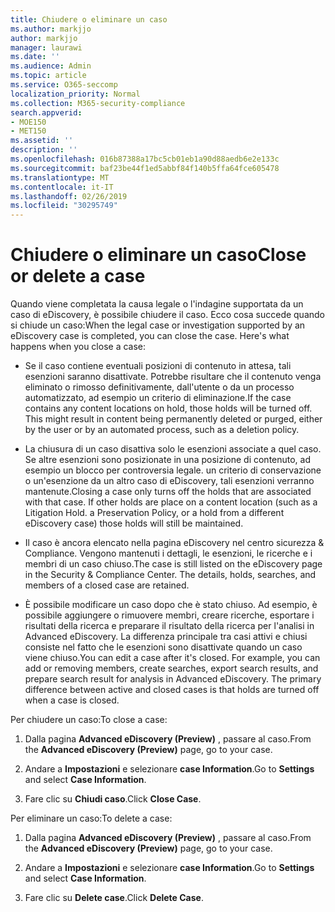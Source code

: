 ```yaml
---
title: Chiudere o eliminare un caso
ms.author: markjjo
author: markjjo
manager: laurawi
ms.date: ''
ms.audience: Admin
ms.topic: article
ms.service: O365-seccomp
localization_priority: Normal
ms.collection: M365-security-compliance
search.appverid:
- MOE150
- MET150
ms.assetid: ''
description: ''
ms.openlocfilehash: 016b87388a17bc5cb01eb1a90d88aedb6e2e133c
ms.sourcegitcommit: baf23be44f1ed5abbf84f140b5ffa64fce605478
ms.translationtype: MT
ms.contentlocale: it-IT
ms.lasthandoff: 02/26/2019
ms.locfileid: "30295749"
---
```

# <a name="close-or-delete-a-case"></a><span data-ttu-id="2c65f-102">Chiudere o eliminare un caso</span><span class="sxs-lookup"><span data-stu-id="2c65f-102">Close or delete a case</span></span>

<span data-ttu-id="2c65f-p101">Quando viene completata la causa legale o l'indagine supportata da un caso di eDiscovery, è possibile chiudere il caso. Ecco cosa succede quando si chiude un caso:</span><span class="sxs-lookup"><span data-stu-id="2c65f-p101">When the legal case or investigation supported by an eDiscovery case is completed, you can close the case. Here's what happens when you close a case:</span></span>

- <span data-ttu-id="2c65f-p102">Se il caso contiene eventuali posizioni di contenuto in attesa, tali esenzioni saranno disattivate. Potrebbe risultare che il contenuto venga eliminato o rimosso definitivamente, dall'utente o da un processo automatizzato, ad esempio un criterio di eliminazione.</span><span class="sxs-lookup"><span data-stu-id="2c65f-p102">If the case contains any content locations on hold, those holds will be turned off. This might result in content being permanently deleted or purged, either by the user or by an automated process, such as a deletion policy.</span></span>

- <span data-ttu-id="2c65f-p103">La chiusura di un caso disattiva solo le esenzioni associate a quel caso. Se altre esenzioni sono posizionate in una posizione di contenuto, ad esempio un blocco per controversia legale. un criterio di conservazione o un'esenzione da un altro caso di eDiscovery, tali esenzioni verranno mantenute.</span><span class="sxs-lookup"><span data-stu-id="2c65f-p103">Closing a case only turns off the holds that are associated with that case. If other holds are place on a content location (such as a Litigation Hold. a Preservation Policy, or a hold from a different eDiscovery case) those holds will still be maintained.</span></span>

- <span data-ttu-id="2c65f-p104">Il caso è ancora elencato nella pagina eDiscovery nel centro sicurezza & Compliance. Vengono mantenuti i dettagli, le esenzioni, le ricerche e i membri di un caso chiuso.</span><span class="sxs-lookup"><span data-stu-id="2c65f-p104">The case is still listed on the eDiscovery page in the Security & Compliance Center. The details, holds, searches, and members of a closed case are retained.</span></span>

- <span data-ttu-id="2c65f-p105">È possibile modificare un caso dopo che è stato chiuso. Ad esempio, è possibile aggiungere o rimuovere membri, creare ricerche, esportare i risultati della ricerca e preparare il risultato della ricerca per l'analisi in Advanced eDiscovery. La differenza principale tra casi attivi e chiusi consiste nel fatto che le esenzioni sono disattivate quando un caso viene chiuso.</span><span class="sxs-lookup"><span data-stu-id="2c65f-p105">You can edit a case after it's closed. For example, you can add or removing members, create searches, export search results, and prepare search result for analysis in Advanced eDiscovery. The primary difference between active and closed cases is that holds are turned off when a case is closed.</span></span>

<span data-ttu-id="2c65f-115">Per chiudere un caso:</span><span class="sxs-lookup"><span data-stu-id="2c65f-115">To close a case:</span></span>

1. <span data-ttu-id="2c65f-116">Dalla pagina **Advanced eDiscovery (Preview)** , passare al caso.</span><span class="sxs-lookup"><span data-stu-id="2c65f-116">From the **Advanced eDiscovery (Preview)** page, go to your case.</span></span>

2. <span data-ttu-id="2c65f-117">Andare a **Impostazioni** e selezionare **case Information**.</span><span class="sxs-lookup"><span data-stu-id="2c65f-117">Go to **Settings** and select **Case Information**.</span></span> 

3. <span data-ttu-id="2c65f-118">Fare clic su **Chiudi caso**.</span><span class="sxs-lookup"><span data-stu-id="2c65f-118">Click **Close Case**.</span></span> 

<span data-ttu-id="2c65f-119">Per eliminare un caso:</span><span class="sxs-lookup"><span data-stu-id="2c65f-119">To delete a case:</span></span>

1. <span data-ttu-id="2c65f-120">Dalla pagina **Advanced eDiscovery (Preview)** , passare al caso.</span><span class="sxs-lookup"><span data-stu-id="2c65f-120">From the **Advanced eDiscovery (Preview)** page, go to your case.</span></span>

2. <span data-ttu-id="2c65f-121">Andare a **Impostazioni** e selezionare **case Information**.</span><span class="sxs-lookup"><span data-stu-id="2c65f-121">Go to **Settings** and select **Case Information**.</span></span> 

3. <span data-ttu-id="2c65f-122">Fare clic su **Delete case**.</span><span class="sxs-lookup"><span data-stu-id="2c65f-122">Click **Delete Case**.</span></span> 
